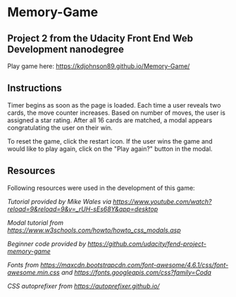 # Memory-Game

## Project 2 from the Udacity Front End Web Development nanodegree 

Play game here: https://kdjohnson89.github.io/Memory-Game/

## Instructions

Timer begins as soon as the page is loaded.
Each time a user reveals two cards, the move counter increases.
Based on number of moves, the user is assigned a star rating.
After all 16 cards are matched, a modal appears congratulating the user on their win.

To reset the game, click the restart icon.
If the user wins the game and would like to play again, click on the "Play again?" button in the modal.

## Resources

Following resources were used in the development of this game:

_Tutorial provided by Mike Wales via https://www.youtube.com/watch?reload=9&reload=9&v=_rUH-sEs68Y&app=desktop_

_Modal tutorial from https://www.w3schools.com/howto/howto_css_modals.asp_

_Beginner code provided by https://github.com/udacity/fend-project-memory-game_

_Fonts from https://maxcdn.bootstrapcdn.com/font-awesome/4.6.1/css/font-awesome.min.css and https://fonts.googleapis.com/css?family=Coda_

_CSS autoprefixer from https://autoprefixer.github.io/_

